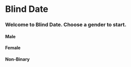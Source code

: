 <h1>Blind Date </h1>

<h3> Welcome to Blind Date. Choose a gender to start. </h2>

<h4>Male</h4>
<h4>Female</h4>
<h4>Non-Binary</h4>

